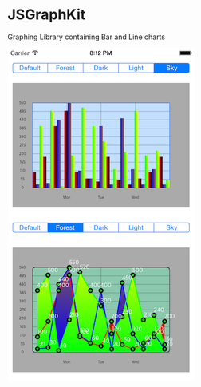# JSGraphKit
Graphing Library containing Bar and Line charts

![Alt text](Example1.png "Optional Title")

